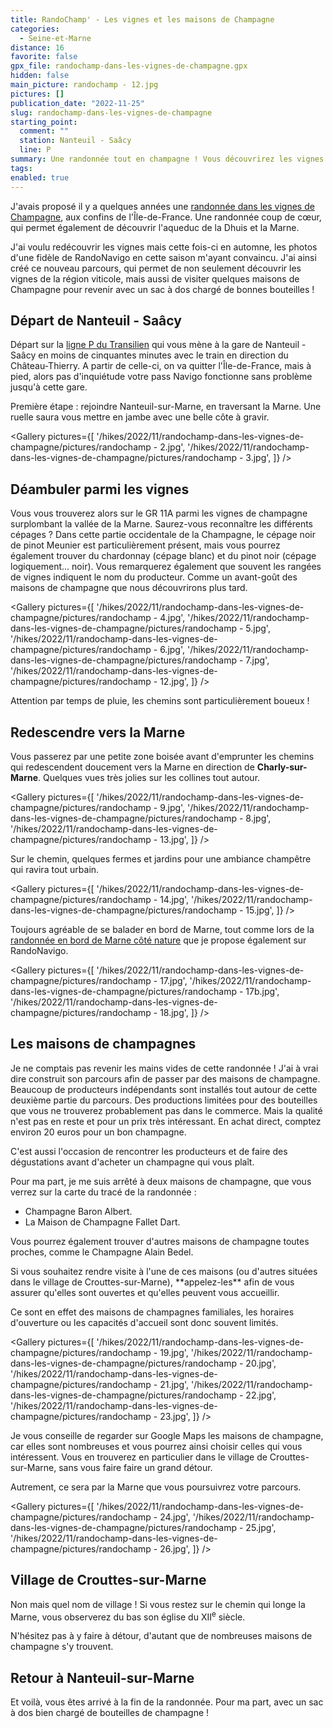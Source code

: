 ```yaml
---
title: RandoChamp' - Les vignes et les maisons de Champagne
categories:
  - Seine-et-Marne
distance: 16
favorite: false
gpx_file: randochamp-dans-les-vignes-de-champagne.gpx
hidden: false
main_picture: randochamp - 12.jpg
pictures: []
publication_date: "2022-11-25"
slug: randochamp-dans-les-vignes-de-champagne
starting_point:
  comment: ""
  station: Nanteuil - Saâcy
  line: P
summary: Une randonnée tout en champagne ! Vous découvrirez les vignes de Champagne, les maisons de Champagne de producteurs indépendants et quelques village… de Champagne.
tags:
enabled: true
---
```


J'avais proposé il y a quelques années une [randonnée dans les vignes de Champagne](/2017/06/26/a-travers-les-vignes-dans-la-vallee-de-la-marne), aux confins de l'Île-de-France. Une randonnée coup de cœur, qui permet également de découvrir l'aqueduc de la Dhuis et la Marne.

J'ai voulu redécouvrir les vignes mais cette fois-ci en automne, les photos d'une fidèle de RandoNavigo en cette saison m'ayant convaincu. J'ai ainsi créé ce nouveau parcours, qui permet de non seulement découvrir les vignes de la région viticole, mais aussi de visiter quelques maisons de Champagne pour revenir avec un sac à dos chargé de bonnes bouteilles !

## Départ de Nanteuil - Saâcy

Départ sur la [ligne P du Transilien](/randonnees-par-ligne/randonnees-transilien-ligne-p) qui vous mène à la gare de Nanteuil - Saâcy en moins de cinquantes minutes avec le train en direction du Château-Thierry. A partir de celle-ci, on va quitter l'Île-de-France, mais à pied, alors pas d'inquiétude votre pass Navigo fonctionne sans problème jusqu'à cette gare.

<Picture src="/hikes/2022/11/randochamp-dans-les-vignes-de-champagne/pictures/randochamp - 1.jpg" caption="Un Z 20500 (pour les intimes) rénové qui attend le randonneur en Gare de l'Est" />

Première étape : rejoindre Nanteuil-sur-Marne, en traversant la Marne. Une ruelle saura vous mettre en jambe avec une belle côte à gravir.

<Gallery pictures={[
'/hikes/2022/11/randochamp-dans-les-vignes-de-champagne/pictures/randochamp - 2.jpg',
'/hikes/2022/11/randochamp-dans-les-vignes-de-champagne/pictures/randochamp - 3.jpg',
]} />

## Déambuler parmi les vignes

Vous vous trouverez alors sur le GR 11A parmi les vignes de champagne surplombant la vallée de la Marne. Saurez-vous reconnaître les différents cépages ? Dans cette partie occidentale de la Champagne, le cépage noir de pinot Meunier est particulièrement présent, mais vous pourrez également trouver du chardonnay (cépage blanc) et du pinot noir (cépage logiquement… noir).
Vous remarquerez également que souvent les rangées de vignes indiquent le nom du producteur. Comme un avant-goût des maisons de champagne que nous découvrirons plus tard.

<Gallery pictures={[
'/hikes/2022/11/randochamp-dans-les-vignes-de-champagne/pictures/randochamp - 4.jpg',
'/hikes/2022/11/randochamp-dans-les-vignes-de-champagne/pictures/randochamp - 5.jpg',
'/hikes/2022/11/randochamp-dans-les-vignes-de-champagne/pictures/randochamp - 6.jpg',
'/hikes/2022/11/randochamp-dans-les-vignes-de-champagne/pictures/randochamp - 7.jpg',
'/hikes/2022/11/randochamp-dans-les-vignes-de-champagne/pictures/randochamp - 12.jpg',
]} />

Attention par temps de pluie, les chemins sont particulièrement boueux !

## Redescendre vers la Marne

Vous passerez par une petite zone boisée avant d'emprunter les chemins qui redescendent doucement vers la Marne en direction de **Charly-sur-Marne**. Quelques vues très jolies sur les collines tout autour.

<Gallery pictures={[
'/hikes/2022/11/randochamp-dans-les-vignes-de-champagne/pictures/randochamp - 9.jpg',
'/hikes/2022/11/randochamp-dans-les-vignes-de-champagne/pictures/randochamp - 8.jpg',
'/hikes/2022/11/randochamp-dans-les-vignes-de-champagne/pictures/randochamp - 13.jpg',
]} />

<Picture src="/hikes/2022/11/randochamp-dans-les-vignes-de-champagne/pictures/randochamp - 11.jpg" caption="Vue sur la vallée" />

Sur le chemin, quelques fermes et jardins pour une ambiance champêtre qui ravira tout urbain.

<Gallery pictures={[
'/hikes/2022/11/randochamp-dans-les-vignes-de-champagne/pictures/randochamp - 14.jpg',
'/hikes/2022/11/randochamp-dans-les-vignes-de-champagne/pictures/randochamp - 15.jpg',
]} />

Toujours agréable de se balader en bord de Marne, tout comme lors de la [randonnée en bord de Marne côté nature](/2022/07/24/la-marne-cote-nature) que je propose également sur RandoNavigo.

<Gallery pictures={[
'/hikes/2022/11/randochamp-dans-les-vignes-de-champagne/pictures/randochamp - 17.jpg',
'/hikes/2022/11/randochamp-dans-les-vignes-de-champagne/pictures/randochamp - 17b.jpg',
'/hikes/2022/11/randochamp-dans-les-vignes-de-champagne/pictures/randochamp - 18.jpg',
]} />

## Les maisons de champagnes

Je ne comptais pas revenir les mains vides de cette randonnée ! J'ai à vrai dire construit son parcours afin de passer par des maisons de champagne. Beaucoup de producteurs indépendants sont installés tout autour de cette deuxième partie du parcours. Des productions limitées pour des bouteilles que vous ne trouverez probablement pas dans le commerce. Mais la qualité n'est pas en reste et pour un prix très intéressant. En achat direct, comptez environ 20 euros pour un bon champagne.

C'est aussi l'occasion de rencontrer les producteurs et de faire des dégustations avant d'acheter un champagne qui vous plaît.

Pour ma part, je me suis arrêté à deux maisons de champagne, que vous verrez sur la carte du tracé de la randonnée :

- Champagne Baron Albert.
- La Maison de Champagne Fallet Dart.

Vous pourrez également trouver d'autres maisons de champagne toutes proches, comme le Champagne Alain Bedel.

<InfoBox type="info">
Si vous souhaitez rendre visite à l'une de ces maisons (ou d'autres situées dans le village de Crouttes-sur-Marne), **appelez-les** afin de vous assurer qu'elles sont ouvertes et qu'elles peuvent vous accueillir.

Ce sont en effet des maisons de champagnes familiales, les horaires d'ouverture ou les capacités d'accueil sont donc souvent limités.
</InfoBox>

<Gallery pictures={[
'/hikes/2022/11/randochamp-dans-les-vignes-de-champagne/pictures/randochamp - 19.jpg',
'/hikes/2022/11/randochamp-dans-les-vignes-de-champagne/pictures/randochamp - 20.jpg',
'/hikes/2022/11/randochamp-dans-les-vignes-de-champagne/pictures/randochamp - 21.jpg',
'/hikes/2022/11/randochamp-dans-les-vignes-de-champagne/pictures/randochamp - 22.jpg',
'/hikes/2022/11/randochamp-dans-les-vignes-de-champagne/pictures/randochamp - 23.jpg',
]} />

Je vous conseille de regarder sur Google Maps les maisons de champagne, car elles sont nombreuses et vous pourrez ainsi choisir celles qui vous intéressent. Vous en trouverez en particulier dans le village de Crouttes-sur-Marne, sans vous faire faire un grand détour.

Autrement, ce sera par la Marne que vous poursuivrez votre parcours.

<Gallery pictures={[
'/hikes/2022/11/randochamp-dans-les-vignes-de-champagne/pictures/randochamp - 24.jpg',
'/hikes/2022/11/randochamp-dans-les-vignes-de-champagne/pictures/randochamp - 25.jpg',
'/hikes/2022/11/randochamp-dans-les-vignes-de-champagne/pictures/randochamp - 26.jpg',
]} />

## Village de Crouttes-sur-Marne

Non mais quel nom de village ! Si vous restez sur le chemin qui longe la Marne, vous observerez du bas son église du XII<sup>e</sup> siècle.

N'hésitez pas à y faire à détour, d'autant que de nombreuses maisons de champagne s'y trouvent.

<Picture src="/hikes/2022/11/randochamp-dans-les-vignes-de-champagne/pictures/randochamp - 27.jpg" caption="L'église Saint-Quiriace de Crouttes-sur-Marne" />

## Retour à Nanteuil-sur-Marne

Et voilà, vous êtes arrivé à la fin de la randonnée. Pour ma part, avec un sac à dos bien chargé de bouteilles de champagne !

<Picture src="/hikes/2022/11/randochamp-dans-les-vignes-de-champagne/pictures/randochamp - sac.jpg" caption="Mon conseil : prévoyez un grand sac !" />
